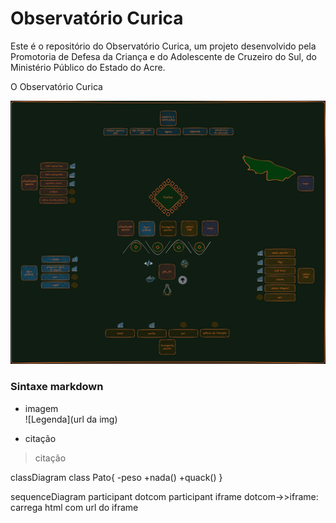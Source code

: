 # Observatório Curica
Este é o repositório do Observatório Curica, um projeto desenvolvido pela Promotoria de Defesa da Criança e do Adolescente de Cruzeiro do Sul, do Ministério Público do Estado do Acre.

O Observatório Curica 


![Diagrama](https://github.com/L-Honorato/OBS_Curica/blob/main/curica_DER_dark.png)

### Sintaxe markdown

* imagem  
![Legenda](url da img)

* citação
> citação



classDiagram
    class Pato{
     -peso
      +nada()
      +quack()
    }


sequenceDiagram
    participant dotcom
    participant iframe
    dotcom->>iframe: carrega html com url do iframe
